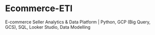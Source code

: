 # Ecommerce-ETl
E-commerce Seller Analytics &amp; Data Platform | Python, GCP (Big Query, GCS), SQL, Looker Studio, Data Modelling
